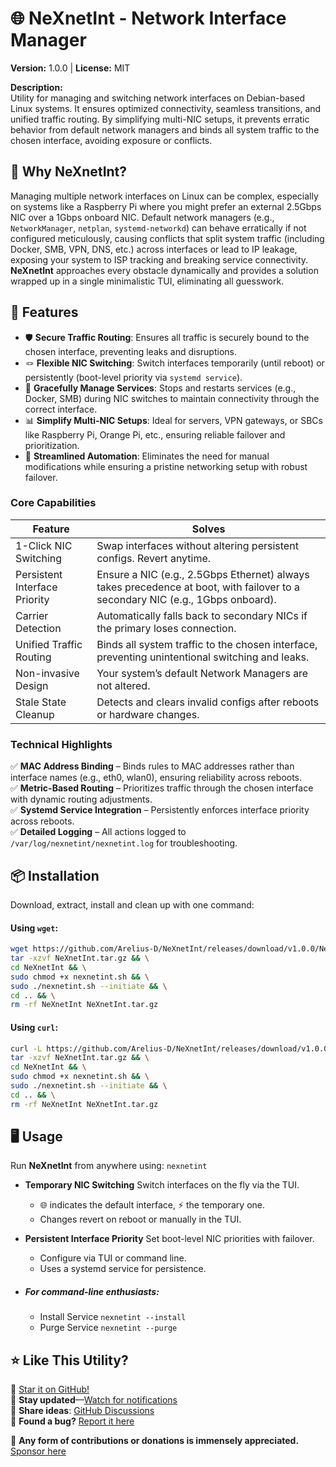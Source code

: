 # 🌐 NeXnetInt - Network Interface Manager  
**Version:** 1.0.0 | **License:** MIT  

**Description:**  
Utility for managing and switching network interfaces on Debian-based Linux systems. It ensures optimized connectivity, seamless transitions, and unified traffic routing. By simplifying multi-NIC setups, it prevents erratic behavior from default network managers and binds all system traffic to the chosen interface, avoiding exposure or conflicts.  

## 🧠 Why NeXnetInt?  

Managing multiple network interfaces on Linux can be complex, especially on systems like a Raspberry Pi where you might prefer an external 2.5Gbps NIC over a 1Gbps onboard NIC. Default network managers (e.g., `NetworkManager`, `netplan`, `systemd-networkd`) can behave erratically if not configured meticulously, causing conflicts that split system traffic (including Docker, SMB, VPN, DNS, etc.) across interfaces or lead to IP leakage, exposing your system to ISP tracking and breaking service connectivity. **NeXnetInt** approaches every obstacle dynamically and provides a solution wrapped up in a single minimalistic TUI, eliminating all guesswork.  

## 🌟 Features  

- 🛡️ **Secure Traffic Routing**: Ensures all traffic is securely bound to the chosen interface, preventing leaks and disruptions.
- 🪢 **Flexible NIC Switching**: Switch interfaces temporarily (until reboot) or persistently (boot-level priority via `systemd service`).  
- 🚦 **Gracefully Manage Services**: Stops and restarts services (e.g., Docker, SMB) during NIC switches to maintain connectivity through the correct interface.  
- 📊 **Simplify Multi-NIC Setups**: Ideal for servers, VPN gateways, or SBCs like Raspberry Pi, Orange Pi, etc., ensuring reliable failover and prioritization.  
- 🤝 **Streamlined Automation**: Eliminates the need for manual modifications while ensuring a pristine networking setup with robust failover.  

### Core Capabilities  

| Feature                       | Solves                                                                                            |
|-------------------------------|---------------------------------------------------------------------------------------------------|
| 1-Click NIC Switching         | Swap interfaces without altering persistent configs. Revert anytime.                             |
| Persistent Interface Priority | Ensure a NIC (e.g., 2.5Gbps Ethernet) always takes precedence at boot, with failover to a secondary NIC (e.g., 1Gbps onboard). |
| Carrier Detection             | Automatically falls back to secondary NICs if the primary loses connection.                      |
| Unified Traffic Routing       | Binds all system traffic to the chosen interface, preventing unintentional switching and leaks.      |
| Non-invasive Design           | Your system’s default Network Managers are not altered.                                          |
| Stale State Cleanup           | Detects and clears invalid configs after reboots or hardware changes.                            |

### Technical Highlights  

✅ **MAC Address Binding** – Binds rules to MAC addresses rather than interface names (e.g., eth0, wlan0), ensuring reliability across reboots.  
✅ **Metric-Based Routing** – Prioritizes traffic through the chosen interface with dynamic routing adjustments.  
✅ **Systemd Service Integration** – Persistently enforces interface priority across reboots.  
✅ **Detailed Logging** – All actions logged to `/var/log/nexnetint/nexnetint.log` for troubleshooting.  



## 📦 Installation  
Download, extract, install and clean up with one command:  

#### Using `wget`:  
```bash
wget https://github.com/Arelius-D/NeXnetInt/releases/download/v1.0.0/NeXnetInt.tar.gz && \
tar -xzvf NeXnetInt.tar.gz && \
cd NeXnetInt && \
sudo chmod +x nexnetint.sh && \
sudo ./nexnetint.sh --initiate && \
cd .. && \
rm -rf NeXnetInt NeXnetInt.tar.gz
```

#### Using `curl`:  

```bash
curl -L https://github.com/Arelius-D/NeXnetInt/releases/download/v1.0.0/NeXnetInt.tar.gz -o NeXnetInt.tar.gz && \
tar -xzvf NeXnetInt.tar.gz && \
cd NeXnetInt && \
sudo chmod +x nexnetint.sh && \
sudo ./nexnetint.sh --initiate && \
cd .. && \
rm -rf NeXnetInt NeXnetInt.tar.gz
```

## 🖥️ Usage 

Run **NeXnetInt** from anywhere using:
`nexnetint`
- **Temporary NIC Switching**  Switch interfaces on the fly via the TUI.
	- 🌐 indicates the default interface, ⚡ the temporary one.
	- Changes revert on reboot or manually in the TUI.
- **Persistent Interface Priority**  Set boot-level NIC priorities with failover.
	- Configure via TUI or command line.
	- Uses a systemd service for persistence.

- ##### For command-line enthusiasts:
	- Install Service `nexnetint --install`
	- Purge Service `nexnetint --purge`

## ⭐ Like This Utility?  

🌟 [Star it on GitHub!](https://github.com/Arelius-D/NeXnetInt)  
🔔 **Stay updated**—[Watch for notifications](https://github.com/Arelius-D/NeXnetInt)  
💬 **Share ideas**: [GitHub Discussions](https://github.com/Arelius-D/NeXnetInt/discussions)  
🐞 **Found a bug?** [Report it here](https://github.com/Arelius-D/NeXnetInt/issues)  

💖 **Any form of contributions or donations is immensely appreciated.** [Sponsor here](https://github.com/sponsors/Arelius-D) 